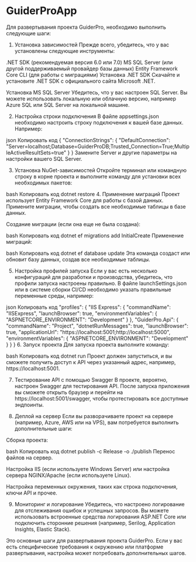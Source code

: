 # GuiderProApp

Для развертывания проекта GuiderPro, необходимо выполнить следующие шаги:

1. Установка зависимостей
Прежде всего, убедитесь, что у вас установлены следующие инструменты:

.NET SDK (рекомендуемая версия 6.0 или 7.0)
MS SQL Server (или другой поддерживаемый провайдер базы данных)
Entity Framework Core CLI (для работы с миграциями)
Установка .NET SDK
Скачайте и установите .NET SDK с официального сайта Microsoft .NET.

Установка MS SQL Server
Убедитесь, что у вас настроен SQL Server. Вы можете использовать локальную или облачную версию, например Azure SQL или SQL Server на локальной машине.

2. Настройка строки подключения
В файле appsettings.json необходимо настроить строку подключения к вашей базе данных. Например:

json
Копировать код
{
  "ConnectionStrings": {
    "DefaultConnection": "Server=localhost;Database=GuiderProDB;Trusted_Connection=True;MultipleActiveResultSets=true"
  }
}
Замените Server и другие параметры на настройки вашего SQL Server.

3. Установка NuGet-зависимостей
Откройте терминал или командную строку в корне проекта и выполните команду для установки всех необходимых пакетов:

bash
Копировать код
dotnet restore
4. Применение миграций
Проект использует Entity Framework Core для работы с базой данных. Примените миграции, чтобы создать все необходимые таблицы в базе данных.

Создание миграции (если она еще не была создана):

bash
Копировать код
dotnet ef migrations add InitialCreate
Применение миграций:

bash
Копировать код
dotnet ef database update
Эта команда создаст или обновит базу данных, создав все необходимые таблицы.

5. Настройка профилей запуска
Если у вас есть несколько конфигураций для разработки и производства, убедитесь, что профили запуска настроены правильно. В файле launchSettings.json или в системе сборки CI/CD необходимо указать правильные переменные среды, например:

json
Копировать код
"profiles": {
  "IIS Express": {
    "commandName": "IISExpress",
    "launchBrowser": true,
    "environmentVariables": {
      "ASPNETCORE_ENVIRONMENT": "Development"
    }
  },
  "GuiderPro.Api": {
    "commandName": "Project",
    "dotnetRunMessages": true,
    "launchBrowser": true,
    "applicationUrl": "https://localhost:5001;http://localhost:5000",
    "environmentVariables": {
      "ASPNETCORE_ENVIRONMENT": "Development"
    }
  }
}
6. Запуск проекта
Для запуска проекта выполните команду:

bash
Копировать код
dotnet run
Проект должен запуститься, и вы сможете получить доступ к API через указанный адрес, например, https://localhost:5001.

7. Тестирование API с помощью Swagger
В проекте, вероятно, настроен Swagger для тестирования API. После запуска приложения вы сможете открыть браузер и перейти на https://localhost:5001/swagger, чтобы протестировать все доступные эндпоинты.

8. Деплой на сервер
Если вы разворачиваете проект на сервере (например, Azure, AWS или на VPS), вам потребуется выполнить дополнительные шаги:

Сборка проекта:

bash
Копировать код
dotnet publish -c Release -o ./publish
Перенос файлов на сервер.

Настройка IIS (если используете Windows Server) или настройка сервера NGINX/Apache (если используете Linux).

Настройка переменных окружения, таких как строка подключения, ключи API и прочее.

9. Мониторинг и логирование
Убедитесь, что настроено логирование для отслеживания ошибок и успешных запросов. Вы можете использовать встроенные средства логирования ASP.NET Core или подключить сторонние решения (например, Serilog, Application Insights, Elastic Stack).

Это основные шаги для развертывания проекта GuiderPro. Если у вас есть специфические требования к окружению или платформе развертывания, настройка может потребовать дополнительных шагов.
